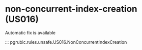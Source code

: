 # non-concurrent-index-creation (US016)

Automatic fix is available

::: pgrubic.rules.unsafe.US016.NonConcurrentIndexCreation
